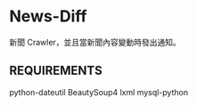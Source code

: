 News-Diff
==================
新聞 Crawler，並且當新聞內容變動時發出通知。

REQUIREMENTS
------------------
python-dateutil
BeautySoup4
lxml
mysql-python
